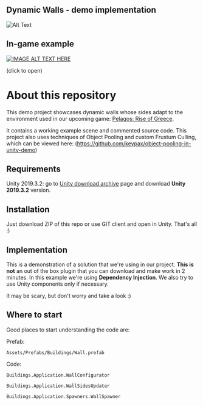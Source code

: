 ## Dynamic Walls - demo implementation
 
![Alt Text](https://media.giphy.com/media/IhrybqUpXDkMTgRgO6/giphy.gif)

## In-game example
[![IMAGE ALT TEXT HERE](https://img.youtube.com/vi/uC5QpEmV8FY/0.jpg)](https://www.youtube.com/watch?v=uC5QpEmV8FY)

(click to open)

# About this repository
This demo project showcases dynamic walls whose sides adapt to the environment used in our upcoming game: 
[Pelagos: Rise of Greece](https://www.reddit.com/r/Pelagos/).

It contains a working example scene and commented source code.
This project also uses techniques of Object Pooling and custom Frustum Culling, which can be viewed here: (https://github.com/keypax/object-pooling-in-unity-demo)

## Requirements

Unity 2019.3.2: go to [Unity download archive](https://unity3d.com/get-unity/download/archive) page and download **Unity 2019.3.2** version.
## Installation

Just download ZIP of this repo or use GIT client and open in Unity. That's all :)
## Implementation

This is a demonstration of a solution that we're using in our project. **This is not** an out of the box plugin that you can download and make work in 2 minutes.
In this example we're using **Dependency Injection**. We also try to use Unity components only if necessary.

It may be scary, but don't worry and take a look :)

## Where to start
Good places to start understanding the code are:

Prefab:

`Assets/Prefabs/Buildings/Wall.prefab`

Code:

`Buildings.Application.WallConfigurator`

`Buildings.Application.WallSidesUpdater`

`Buildings.Application.Spawners.WallSpawner`


